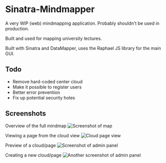 Sinatra-Mindmapper
==================

A very WIP (web) mindmapping application. Probably shouldn't be used in production.

Built and used for mapping university lectures.

Built with Sinatra and DataMapper, uses the Raphael JS library for the main GUI.


Todo
----
* Remove hard-coded center cloud
* Make it possible to register users
* Better error prevention
* Fix up potential security holes

Screenshots
-----------
Overview of the full mindmap
![Screenshot of map](http://yopi.github.io/Sinatra-Mindmapper/screenshots/map_1.PNG)


Viewing a page from the cloud view
![Cloud page view](http://yopi.github.io/Sinatra-Mindmapper/screenshots/map_4.PNG)


Preview of a cloud/page
![Screenshot of admin panel](http://yopi.github.io/Sinatra-Mindmapper/screenshots/map_2.PNG)


Creating a new cloud/page
![Another screenshot of admin panel](http://yopi.github.io/Sinatra-Mindmapper/screenshots/map_3.PNG)